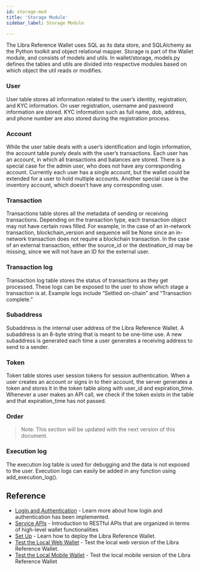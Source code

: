 ```yaml
---
id: storage-mod
title: 'Storage Module'
sidebar_label: Storage Module

---
```




The Libra Reference Wallet uses SQL as its data store, and SQLAlchemy as the Python toolkit and object relational mapper. Storage is part of the Wallet module, and consists of models and utils. In wallet/storage, models.py defines the tables and utils are divided into respective modules based on which object the util reads or modifies. 

### User

User table stores all information related to the user’s identity, registration, and KYC information. On user registration, username and password information are stored. KYC information such as full name, dob, address, and phone number are also stored during the registration process. 

### Account

While the user table deals with a user’s identification and login information, the account table purely deals with the user’s transactions. Each user has an account, in which all transactions and balances are stored. There is a special case for the admin user, who does not have any corresponding account. Currently each user has a single account, but the wallet could be extended for a user to hold multiple accounts. Another special case is the inventory account, which doesn’t have any corresponding user. 

### Transaction

Transactions table stores all the metadata of sending or receiving transactions. Depending on the transaction type, each transaction object may not have certain rows filled. For example, in the case of an in-network transaction, blockchain_version and sequence will be None since an in-network transaction does not require a blockchain transaction. In the case of an external transaction, either the source_id or the destination_id may be missing, since we will not have an ID for the external user. 

### Transaction log

Transaction log table stores the status of transactions as they get processed. These logs can be exposed to the user to show which stage a transaction is at. Example logs include “Settled on-chain” and “Transaction complete.”

### Subaddress

Subaddress is the internal user address of the Libra Reference Wallet. A subaddress is an 8-byte string that is meant to be one-time use. A new subaddress is generated each time a user generates a receiving address to send to a sender. 

### Token

Token table stores user session tokens for session authentication. When a user creates an account or signs in to their account, the server generates a token and stores it in the token table along with user_id and expiration_time. Whenever a user makes an API call, we check if the token exists in the table and that expiration_time has not passed. 

### Order

>
>Note: This section will be updated with the next version of this document. 
>


### Execution log

The execution log table is used for debugging and the data is not exposed to the user. Execution logs can easily be added in any function using add_execution_log(). 

## Reference

* [Login and Authentication](login-and-auth.md) - Learn more about how login and authentication has been implemented. 
* [Service APIs](service-api.md) - Introduction to RESTful APIs that are organized in terms of high-level wallet functionalities
* [Set Up](set-up-reference-wallet.md) - Learn how to deploy the Libra Reference Wallet.
* [Test the Local Web Wallet](try-local-web-wallet.md) - Test the local web version of the Libra Reference Wallet.
* [Test the Local Mobile Wallet](try-local-mobile-wallet.md) - Test the local mobile version of the Libra Reference Wallet